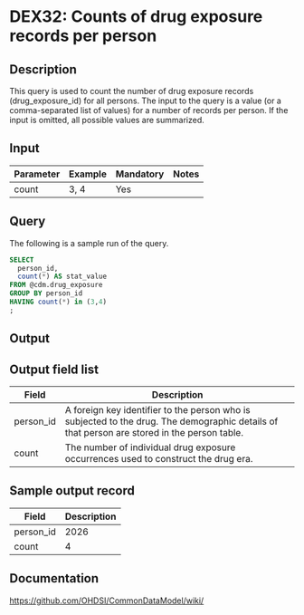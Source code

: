 <!---
Group:drug exposure
Name:DEX32 Counts of drug exposure records per person
Author:Patrick Ryan
CDM Version: 5.0
-->

# DEX32: Counts of drug exposure records per person

## Description
This query is used to count the number of drug exposure records (drug_exposure_id) for all persons. The input to the query is a value (or a comma-separated list of values) for a number of records per person. If the input is omitted, all possible values are summarized.

## Input

|  Parameter |  Example |  Mandatory |  Notes |
| --- | --- | --- | --- |
| count | 3, 4 |  Yes |   

## Query
The following is a sample run of the query.

```sql
SELECT 
  person_id,
  count(*) AS stat_value 
FROM @cdm.drug_exposure
GROUP BY person_id
HAVING count(*) in (3,4)
;
```

## Output

## Output field list

|  Field |  Description |
| --- | --- |
| person_id | A foreign key identifier to the person who is subjected to the drug. The demographic details of that person are stored in the person table. |
| count | The number of individual drug exposure occurrences used to construct the drug era. |


## Sample output record

|  Field |  Description |
| --- | --- |
| person_id | 2026  |
| count |  4 |


## Documentation
https://github.com/OHDSI/CommonDataModel/wiki/

